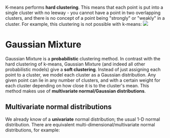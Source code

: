K-means performs **hard clustering**. This means that each point is put into a single cluster with no leeway - you cannot have a point in two overlapping clusters, and there is no concept of a point being "strongly" or "weakly" in a cluster. For example, this clustering is not possible with k-means:
![](Pasted%20image%2020240228155103.png)
# Gaussian Mixture
Gaussian Mixture is a **probabilistic** clustering method. In contrast with the hard clustering of k-means, Gaussian Mixture (and indeed all other probabilistic models) give a **soft clustering**. Instead of just assigning each point to a cluster, we model each cluster as a Gaussian distribution. Any given point can lie in any number of clusters, and with a certain weight for each cluster depending on how close it is to the cluster's mean. 
This method makes use of **multivariate normal/Gaussian distributions**.
## Multivariate normal distributions
We already know of a **univariate** normal distribution; the usual 1-D normal distribution. There are equivalent multi-dimensional/multivariate normal distributions, for example: